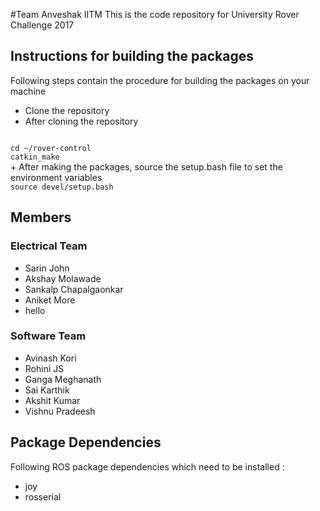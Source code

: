 #Team Anveshak IITM
This is the code repository for University Rover Challenge 2017

## Instructions for building the packages
Following steps contain the procedure for building the packages on your machine
+ Clone the repository
+ After cloning the repository

<code>
cd ~/rover-control
catkin_make
</code>
+ After making the packages, source the setup.bash file to set the environment variables

<code>
source devel/setup.bash
</code>

## Members
### Electrical Team
+ Sarin John
+ Akshay Molawade
+ Sankalp Chapalgaonkar
+ Aniket More
+ hello

### Software Team
+ Avinash Kori
+ Rohini JS
+ Ganga Meghanath
+ Sai Karthik
+ Akshit Kumar
+ Vishnu Pradeesh

## Package Dependencies
Following ROS package dependencies which need to be installed :
+ joy
+ rosserial
